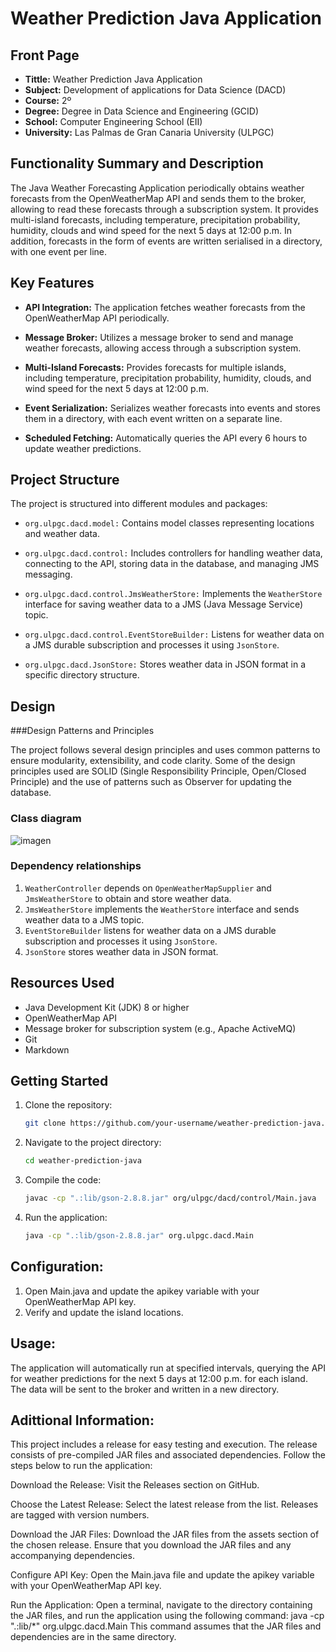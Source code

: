 # Weather Prediction Java Application

## Front Page

- **Tittle:** Weather Prediction Java Application
- **Subject:** Development of applications for Data Science (DACD)
- **Course:** 2º
- **Degree:** Degree in Data Science and Engineering (GCID)
- **School:** Computer Engineering School (EII)
- **University:** Las Palmas de Gran Canaria University (ULPGC)

## Functionality Summary and Description

The Java Weather Forecasting Application periodically obtains weather forecasts from the OpenWeatherMap API and sends them to the broker, allowing to read these forecasts through a subscription system. It provides multi-island forecasts, including temperature, precipitation probability, humidity, clouds and wind speed for the next 5 days at 12:00 p.m. In addition, forecasts in the form of events are written serialised in a directory, with one event per line.

## Key Features

- **API Integration:** The application fetches weather forecasts from the OpenWeatherMap API periodically.

- **Message Broker:** Utilizes a message broker to send and manage weather forecasts, allowing access through a subscription system.

- **Multi-Island Forecasts:** Provides forecasts for multiple islands, including temperature, precipitation probability, humidity, clouds, and wind speed for the next 5 days at 12:00 p.m.

- **Event Serialization:** Serializes weather forecasts into events and stores them in a directory, with each event written on a separate line.

- **Scheduled Fetching:** Automatically queries the API every 6 hours to update weather predictions.

## Project Structure

The project is structured into different modules and packages:

- `org.ulpgc.dacd.model:` Contains model classes representing locations and weather data.

- `org.ulpgc.dacd.control:` Includes controllers for handling weather data, connecting to the API, storing data in the database, and managing JMS messaging.

- `org.ulpgc.dacd.control.JmsWeatherStore:` Implements the `WeatherStore` interface for saving weather data to a JMS (Java Message Service) topic.

- `org.ulpgc.dacd.control.EventStoreBuilder:` Listens for weather data on a JMS durable subscription and processes it using `JsonStore`.

- `org.ulpgc.dacd.JsonStore:` Stores weather data in JSON format in a specific directory structure.

## Design

###Design Patterns and Principles

The project follows several design principles and uses common patterns to ensure modularity, extensibility, and code clarity. Some of the design principles used are SOLID (Single Responsibility Principle, Open/Closed Principle) and the use of patterns such as Observer for updating the database.

### Class diagram
   ![imagen](https://github.com/danilp10/dacdFirstPractice/assets/97803190/849e857d-ebaf-4d0d-a0c1-d4cc31d9f836)


### Dependency relationships

1. `WeatherController` depends on `OpenWeatherMapSupplier` and `JmsWeatherStore` to obtain and store weather data.
2. `JmsWeatherStore` implements the `WeatherStore` interface and sends weather data to a JMS topic.
3. `EventStoreBuilder` listens for weather data on a JMS durable subscription and processes it using `JsonStore`.
4. `JsonStore` stores weather data in JSON format.

## Resources Used

- Java Development Kit (JDK) 8 or higher
- OpenWeatherMap API
- Message broker for subscription system (e.g., Apache ActiveMQ)
- Git
- Markdown


## Getting Started

1. Clone the repository:

   ```bash
   git clone https://github.com/your-username/weather-prediction-java.git

2. Navigate to the project directory:

   ```bash
   cd weather-prediction-java

3. Compile the code:

   ```bash
   javac -cp ".:lib/gson-2.8.8.jar" org/ulpgc/dacd/control/Main.java

4. Run the application:

   ```bash
   java -cp ".:lib/gson-2.8.8.jar" org.ulpgc.dacd.Main

## Configuration:

1. Open Main.java and update the apikey variable with your OpenWeatherMap API key.
2. Verify and update the island locations.

## Usage:

The application will automatically run at specified intervals, querying the API for weather predictions for the next 5 days at 12:00 p.m. for each island. The data will be sent to the broker and written in a new directory.

## Adittional Information:
This project includes a release for easy testing and execution. The release consists of pre-compiled JAR files and associated dependencies. Follow the steps below to run the application:

Download the Release: Visit the Releases section on GitHub.

Choose the Latest Release: Select the latest release from the list. Releases are tagged with version numbers.

Download the JAR Files: Download the JAR files from the assets section of the chosen release. Ensure that you download the JAR files and any accompanying dependencies.

Configure API Key: Open the Main.java file and update the apikey variable with your OpenWeatherMap API key.

Run the Application: Open a terminal, navigate to the directory containing the JAR files, and run the application using the following command:
java -cp ".:lib/*" org.ulpgc.dacd.Main
This command assumes that the JAR files and dependencies are in the same directory.


